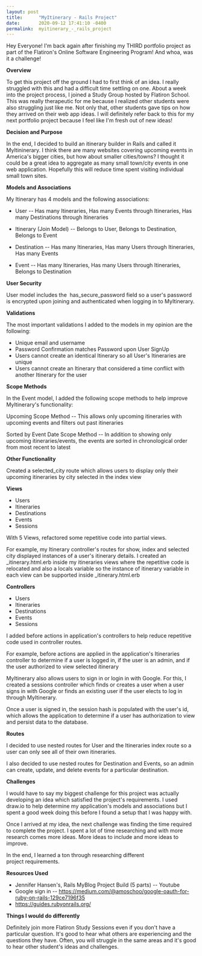 ```yaml
---
layout: post
title:      "MyItinerary - Rails Project"
date:       2020-09-12 17:41:10 -0400
permalink:  myitinerary_-_rails_project
---
```



Hey Everyone! I'm back again after finishing my THIRD portfolio project as part of the Flatiron's Online Software Engineering Program! And whoa, was it a challenge!

**Overview**

To get this project off the ground I had to first think of an idea. I really struggled with this and had a difficult time settling on one. About a week into the project process, I joined a Study Group hosted by Flatiron School. This was really therapeutic for me because I realized other students were also struggling just like me. Not only that, other students gave tips on how they arrived on their web app ideas. I will definitely refer back to this for my next portfolio project because I feel like I'm fresh out of new ideas!

**Decision and Purpose**

In the end, I decided to build an itinerary builder in Rails and called it MyItininerary. I think there are many websites covering upcoming events in America's bigger cities, but how about smaller cities/towns? I thought it could be a great idea to aggregate as many small town/city events in one web application. Hopefully this will reduce time spent visiting individual small town sites.

**Models and Associations**

My Itinerary has 4 models and the following associations:

* User -- Has many Itineraries, Has many Events through Itineraries, Has many Destinations through Itineraries

* Itinerary (Join Model) -- Belongs to User, Belongs to Destination, Belongs to Event

* Destination -- Has many Itineraries, Has many Users through Itineraries, Has many Events

* Event -- Has many Itineraries, Has many Users through Itineraries, Belongs to Destination

**User Security**

User model includes the  has_secure_password field so a user's password is encrypted upon joining and authenticated when logging in to MyItinerary.

**Validations**

The most important validations I added to the models in my opinion are the following:

* Unique email and username
* Password Confirmation matches Password upon User SignUp
* Users cannot create an identical Itinerary so all User's Itineraries are unique
* Users cannot create an Itinerary that considered a time conflict with another Itinerary for the user

**Scope Methods** 

In the Event model, I added the following scope methods to help improve MyItinerary's functionality:

Upcoming Scope Method -- This allows only upcoming itineraries with upcoming events and filters out past itineraries

Sorted by Event Date Scope Method -- In addition to showing only upcoming itineraries/events, the events are sorted in chronological order from most recent to latest

**Other Functionality**

Created a selected_city route which allows users to display only their upcoming itineraries by city selected in the index view

**Views**

* Users
* Itineraries
* Destinations
* Events
* Sessions

With 5 Views, refactored some repetitive code into partial views.

For example, my Itinerary controller's routes for show, index and selected city displayed instances of a user's itinerary details. I created an _itinerary.html.erb inside my itineraries views where the repetitive code is relocated and also a locals variable so the instance of itinerary variable in each view can be supported inside _itinerary.html.erb

**Controllers**

* Users
* Itineraries
* Destinations
* Events
* Sessions

I added before actions in application's controllers to help reduce repetitive code used in controller routes.

For example, before actions are applied in the application's Itineraries controller to determine if a user is logged in, if the user is an admin, and if the user authorized to view selected itinerary

MyItinerary also allows users to sign in or login in with Google. For this, I created a sessions controller which finds or creates a user when a user signs in with Google or finds an existing user if the user elects to log in through MyItinerary.

Once a user is signed in, the session hash is populated with the user's id, which allows the application to determine if a user has authorization to view and persist data to the database.

**Routes**

I decided to use nested routes for User and the Itineraries index route so a user can only see all of their own itineraries. 

I also decided to use nested routes for Destination and Events, so an admin can create, update, and delete events for a particular destination.

**Challenges**

I would have to say my biggest challenge for this project was actually developing an idea which satisfied the project's requirements. I used draw.io to help determine my application's models and associations but I spent a good week doing this before I found a setup that I was happy with.

Once I arrived at my idea, the next challenge was finding the time required to complete the project. I spent a lot of time researching and with more research comes more ideas. More ideas to include and more ideas to improve.

In the end, I learned a ton through researching different project requirements. 

**Resources Used**

* Jennifer Hansen's, Rails MyBlog Project Build (5 parts) -- Youtube 
* Google sign in -- https://medium.com/@amoschoo/google-oauth-for-ruby-on-rails-129ce7196f35
* https://guides.rubyonrails.org/


**Things I would do differently**

Definitely join more Flatiron Study Sessions even if you don't have a particular question. It's good to hear what others are experiencing and the questions they have. Often, you will struggle in the same areas and it's good to hear other student's ideas and challenges.
